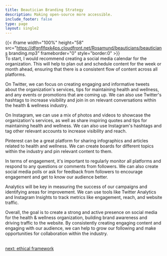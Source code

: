 ```yaml
---
title: Beautician Branding Strategy
description: Making open-source more accessible.
include_footer: false
type: page
layout: single2
---
```


{{< iframe width="100%" height="58" src="https://dfgnflfqxk4ps.cloudfront.net/Rosamund/beauticians/beauticians branding.mp3" frameborder="0" style="border:0" >}}<br>
To start, I would recommend creating a social media calendar for the organization. This will help to plan out and schedule content for the week or month ahead, ensuring that there is a consistent flow of content across all platforms.

On Twitter, we can focus on creating engaging and informative tweets about the organization's services, tips for maintaining health and wellness, and any events or promotions that are coming up. We can also use Twitter's hashtags to increase visibility and join in on relevant conversations within the health & wellness industry.

On Instagram, we can use a mix of photos and videos to showcase the organization's services, as well as share inspiring quotes and tips for maintaining health and wellness. We can also use Instagram's hashtags and tag other relevant accounts to increase visibility and reach.

Pinterest can be a great platform for sharing infographics and articles related to health and wellness. We can create boards for different topics within the industry and pin relevant content to them.

In terms of engagement, it's important to regularly monitor all platforms and respond to any questions or comments from followers. We can also create social media polls or ask for feedback from followers to encourage engagement and get to know our audience better.

Analytics will be key in measuring the success of our campaigns and identifying areas for improvement. We can use tools like Twitter Analytics and Instagram Insights to track metrics like engagement, reach, and website traffic.

Overall, the goal is to create a strong and active presence on social media for the health & wellness organization, building brand awareness and driving traffic to the website. By consistently creating engaging content and engaging with our audience, we can help to grow our following and make opportunities for collaboration within the industry.

<br>
<a href="https://workdojos.com/beauticians/ethics">next: ethical framework</a>
</p>